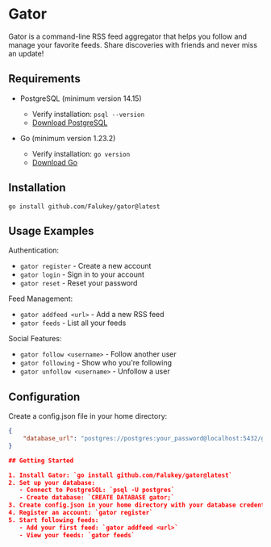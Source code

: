 # Gator

Gator is a command-line RSS feed aggregator that helps you follow and manage your favorite feeds. Share discoveries with friends and never miss an update!

## Requirements

- PostgreSQL (minimum version 14.15)
  - Verify installation: `psql --version`
  - [Download PostgreSQL](https://www.postgresql.org/download/)

- Go (minimum version 1.23.2)
  - Verify installation: `go version`
  - [Download Go](https://go.dev/dl/)


## Installation
`go install github.com/Falukey/gator@latest`

## Usage Examples

Authentication:
- `gator register` - Create a new account
- `gator login` - Sign in to your account
- `gator reset` - Reset your password

Feed Management:
- `gator addfeed <url>` - Add a new RSS feed
- `gator feeds` - List all your feeds

Social Features:
- `gator follow <username>` - Follow another user
- `gator following` - Show who you're following
- `gator unfollow <username>` - Unfollow a user

## Configuration

Create a config.json file in your home directory:

```json
{
    "database_url": "postgres://postgres:your_password@localhost:5432/gator"
}

## Getting Started

1. Install Gator: `go install github.com/Falukey/gator@latest`
2. Set up your database:
   - Connect to PostgreSQL: `psql -U postgres`
   - Create database: `CREATE DATABASE gator;`
3. Create config.json in your home directory with your database credentials
4. Register an account: `gator register`
5. Start following feeds:
   - Add your first feed: `gator addfeed <url>`
   - View your feeds: `gator feeds`